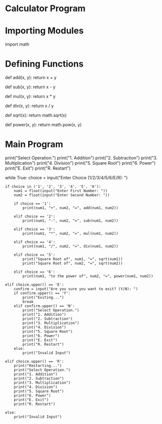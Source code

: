 # Calculator Program
 
# Importing Modules
import math
 
# Defining Functions
def add(x, y):
    return x + y
 
def sub(x, y):
    return x - y
 
def mul(x, y):
    return  x * y
 
def div(x, y):
    return x / y
 
def sqrt(x):
    return math.sqrt(x)
 
def power(x, y):
    return math.pow(x, y)
 
 
# Main Program
print("Select Operation.")
print("1. Addition")
print("2. Subtraction")
print("3. Multiplication")
print("4. Division")
print("5. Square Root")
print("6. Power")
print("E. Exit")
print("R. Restart")
 
while True:
    choice = input("Enter Choice (1/2/3/4/5/6/E/R): ")
 
    if choice in ('1', '2', '3', '4', '5', '6'):
        num1 = float(input("Enter First Number: "))
        num2 = float(input("Enter Second Number: "))
 
        if choice == '1':
            print(num1, "+", num2, "=", add(num1, num2))
 
        elif choice == '2':
            print(num1, "-", num2, "=", sub(num1, num2))
 
        elif choice == '3':
            print(num1, "*", num2, "=", mul(num1, num2))
 
        elif choice == '4':
            print(num1, "/", num2, "=", div(num1, num2))
 
        elif choice == '5':
            print("Square Root of", num1, "=", sqrt(num1))
            print("Square Root of", num2, "=", sqrt(num2))
 
        elif choice == '6':
            print(num1, "to the power of", num2, "=", power(num1, num2))
 
    elif choice.upper() == 'E':
        confirm = input("Are you sure you want to exit? (Y/N): ")
        if confirm.upper() == 'Y':
            print("Exiting...")
            break
        elif confirm.upper() == 'N':
            print("Select Operation.")
            print("1. Addition")
            print("2. Subtraction")
            print("3. Multiplication")
            print("4. Division")
            print("5. Square Root")
            print("6. Power")
            print("E. Exit")
            print("R. Restart")
        else:
            print("Invalid Input")
 
    elif choice.upper() == 'R':
        print("Restarting...")
        print("Select Operation.")
        print("1. Addition")
        print("2. Subtraction")
        print("3. Multiplication")
        print("4. Division")
        print("5. Square Root")
        print("6. Power")
        print("E. Exit")
        print("R. Restart")
 
    else:
        print("Invalid Input") 

        
